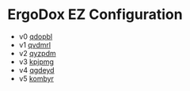 # ErgoDox EZ Configuration

- v0 [qdopbl](http://configure.ergodox-ez.com/keyboard_layouts/qdopbl)
- v1 [qvdmrl](http://configure.ergodox-ez.com/keyboard_layouts/qvdmrl)
- v2 [qyzpdm](http://configure.ergodox-ez.com/keyboard_layouts/qyzpdm)
- v3 [kpjpmg](http://configure.ergodox-ez.com/keyboard_layouts/kpjpmg)
- v4 [qgdeyd](http://configure.ergodox-ez.com/keyboard_layouts/qgdeyd)
- v5 [kombyr](http://configure.ergodox-ez.com/keyboard_layouts/kombyr)

